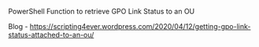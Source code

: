 PowerShell Function to retrieve GPO Link Status to an OU

Blog - https://scripting4ever.wordpress.com/2020/04/12/getting-gpo-link-status-attached-to-an-ou/
